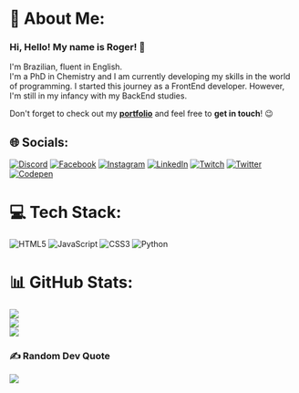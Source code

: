# 💫 About Me:
### Hi, Hello! My name is Roger! :wave:
I'm Brazilian, fluent in English. <br>I'm a PhD in Chemistry and I am currently developing my skills in the world of programming.
I started this journey as a FrontEnd developer. However,  I'm still in my infancy with my BackEnd studies.

Don't forget to check out my [**portfolio**](https://gabirueitz.github.io/portfolio/) and feel free to **get in touch**! :wink:


## 🌐 Socials:
[![Discord](https://img.shields.io/badge/Discord-%237289DA.svg?logo=discord&logoColor=white)](https://discord.com/users/697486281596207126) [![Facebook](https://img.shields.io/badge/Facebook-%231877F2.svg?logo=Facebook&logoColor=white)](https://facebook.com/gabirueitz) [![Instagram](https://img.shields.io/badge/Instagram-%23E4405F.svg?logo=Instagram&logoColor=white)](https://instagram.com/gabirueitz) [![LinkedIn](https://img.shields.io/badge/LinkedIn-%230077B5.svg?logo=linkedin&logoColor=white)](https://linkedin.com/in/roger-gabiru-goncalves) [![Twitch](https://img.shields.io/badge/Twitch-%239146FF.svg?logo=Twitch&logoColor=white)](https://twitch.tv/gabirueitz) [![Twitter](https://img.shields.io/badge/Twitter-%231DA1F2.svg?logo=Twitter&logoColor=white)](https://twitter.com/gabirueitz) [![Codepen](https://img.shields.io/badge/Codepen-000000?style=for-the-badge&logo=codepen&logoColor=white)](https://codepen.io/roger-gabiru) 

# 💻 Tech Stack:
![HTML5](https://img.shields.io/badge/html5-%23E34F26.svg?style=for-the-badge&logo=html5&logoColor=white) ![JavaScript](https://img.shields.io/badge/javascript-%23323330.svg?style=for-the-badge&logo=javascript&logoColor=%23F7DF1E) ![CSS3](https://img.shields.io/badge/css3-%231572B6.svg?style=for-the-badge&logo=css3&logoColor=white) ![Python](https://img.shields.io/badge/python-3670A0?style=for-the-badge&logo=python&logoColor=ffdd54)
# 📊 GitHub Stats:
![](https://github-readme-stats.vercel.app/api?username=gabirueitz&theme=dark&hide_border=false&include_all_commits=false&count_private=false)<br/>
![](https://github-readme-streak-stats.herokuapp.com/?user=gabirueitz&theme=dark&hide_border=false)<br/>
![](https://github-readme-stats.vercel.app/api/top-langs/?username=gabirueitz&theme=dark&hide_border=false&include_all_commits=false&count_private=false&layout=compact)

### ✍️ Random Dev Quote
![](https://quotes-github-readme.vercel.app/api?type=horizontal&theme=radical)

<!-- Proudly created with GPRM ( https://gprm.itsvg.in ) -->
